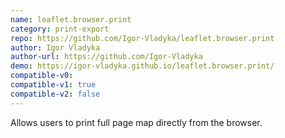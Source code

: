 ```yaml
---
name: leaflet.browser.print
category: print-export
repo: https://github.com/Igor-Vladyka/leaflet.browser.print
author: Igor Vladyka
author-url: https://github.com/Igor-Vladyka
demo: https://igor-vladyka.github.io/leaflet.browser.print/
compatible-v0:
compatible-v1: true
compatible-v2: false
---
```


Allows users to print full page map directly from the browser.
